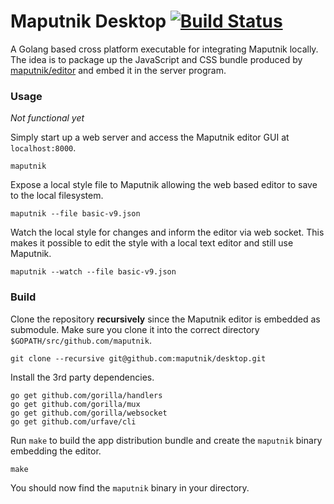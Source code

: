 # Maputnik Desktop [![Build Status](https://travis-ci.org/maputnik/desktop.svg?branch=master)](https://travis-ci.org/maputnik/desktop)

A Golang based cross platform executable for integrating Maputnik locally.
The idea is to package up the JavaScript and CSS bundle produced by [maputnik/editor](https://github.com/maputnik/desktop)
and embed it in the server program.

### Usage

*Not functional yet*

Simply start up a web server and access the Maputnik editor GUI at `localhost:8000`.

```
maputnik
```

Expose a local style file to Maputnik allowing the web based editor
to save to the local filesystem.

```
maputnik --file basic-v9.json
```

Watch the local style for changes and inform the editor via web socket.
This makes it possible to edit the style with a local text editor and still
use Maputnik.

```
maputnik --watch --file basic-v9.json
```

### Build

Clone the repository **recursively** since the Maputnik editor is embedded
as submodule. Make sure you clone it into the correct directory `$GOPATH/src/github.com/maputnik`.

```
git clone --recursive git@github.com:maputnik/desktop.git
```

Install the 3rd party dependencies.

```
go get github.com/gorilla/handlers
go get github.com/gorilla/mux
go get github.com/gorilla/websocket
go get github.com/urfave/cli
```

Run `make` to build the app distribution bundle and create the `maputnik` binary
embedding the editor.

```
make
```

You should now find the `maputnik` binary in your directory.
